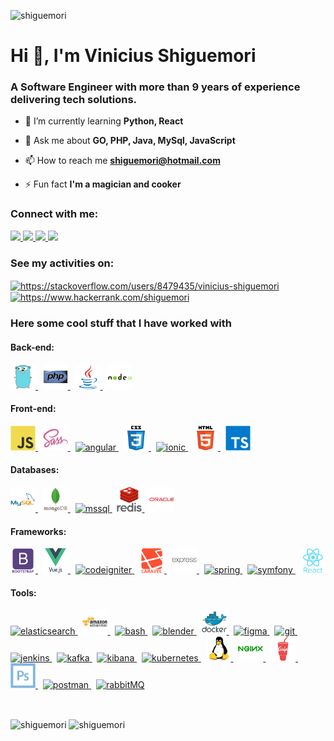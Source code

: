 <p align="left"> 
  <img src="https://komarev.com/ghpvc/?username=shiguemori&label=Profile%20views&color=0e75b6&style=flat" alt="shiguemori" /> 
</p>
<h1 align="left">Hi 👋, I'm Vinicius Shiguemori</h1>
<h3 align="left">A Software Engineer with more than 9 years of experience delivering tech solutions.</h3>

- 🌱 I’m currently learning **Python, React**

- 💬 Ask me about **GO, PHP, Java, MySql, JavaScript**

- 📫 How to reach me **shiguemori@hotmail.com**

- ⚡ Fun fact **I'm a magician and cooker**

<h3 align="left">Connect with me:</h3>
<p align="left">
  <a href="https://wa.me/5511975676977" target="_blank">
    <img src="https://img.shields.io/badge/WhatsApp-25D366?style=for-the-badge&logo=whatsapp&logoColor=white" target="_blank">
  </a>
  <a href="mailto:v.shiguemori@gmail.com" target="_blank">
    <img src="https://img.shields.io/badge/Gmail-D14836?style=for-the-badge&logo=gmail&logoColor=white" target="_blank">
  </a>
  <a href="https://linkedin.com/in/https://www.linkedin.com/in/shiguemori-fullstack-dev/" target="blank">
    <img src="https://img.shields.io/badge/-LinkedIn-%230077B5?style=for-the-badge&logo=linkedin&logoColor=white" target="_blank">
  </a> 
  <a href="https://instagram.com/vinishiguemori" target="_blank">
    <img src="https://img.shields.io/badge/-Instagram-%23E4405F?style=for-the-badge&logo=instagram&logoColor=white" target="_blank">
  </a>
</p>
<h3 align="left">See my activities on:</h3>
<p align="left">
  <a href="https://stackoverflow.com/users/8479435/vinicius-shiguemori" target="blank">
    <img align="center" src="https://raw.githubusercontent.com/rahuldkjain/github-profile-readme-generator/master/src/images/icons/Social/stack-overflow.svg" alt="https://stackoverflow.com/users/8479435/vinicius-shiguemori" height="30" width="40" />
  </a>
  <a href="https://www.hackerrank.com/shiguemori" target="blank">
    <img align="center" src="https://raw.githubusercontent.com/rahuldkjain/github-profile-readme-generator/master/src/images/icons/Social/hackerrank.svg" alt="https://www.hackerrank.com/shiguemori" height="30" width="40" />
  </a>
</p>
<h3>Here some cool stuff that I have worked with</h3>
<h4 align="left">Back-end:</h4>
<p align="left"> 
  <a href="https://golang.org" target="_blank">
    <img src="https://raw.githubusercontent.com/devicons/devicon/master/icons/go/go-original.svg" alt="go" width="40" height="40"/>
  </a>&nbsp;
  <a href="https://www.php.net" target="_blank">
    <img src="https://raw.githubusercontent.com/devicons/devicon/master/icons/php/php-original.svg" alt="php" width="40" height="40"/>
  </a>&nbsp;
  <a href="https://www.java.com" target="_blank">
    <img src="https://raw.githubusercontent.com/devicons/devicon/master/icons/java/java-original.svg" alt="java" width="40" height="40"/> 
  </a>&nbsp;
  <a href="https://nodejs.org" target="_blank">
    <img src="https://raw.githubusercontent.com/devicons/devicon/master/icons/nodejs/nodejs-original-wordmark.svg" alt="nodejs" width="40" height="40"/> 
  </a> 
</p>
<h4 align="left">Front-end:</h4>
<p align="left"> 
  <a href="https://developer.mozilla.org/en-US/docs/Web/JavaScript" target="_blank"> 
    <img src="https://raw.githubusercontent.com/devicons/devicon/master/icons/javascript/javascript-original.svg" alt="javascript" width="40" height="40"/> 
  </a>&nbsp;
  <a href="https://sass-lang.com" target="_blank"> 
    <img src="https://raw.githubusercontent.com/devicons/devicon/master/icons/sass/sass-original.svg" alt="sass" width="40" height="40"/> 
  </a>&nbsp;
  <a href="https://angular.io" target="_blank"> 
    <img src="https://angular.io/assets/images/logos/angular/angular.svg" alt="angular" width="40" height="40"/> 
  </a>&nbsp;
  <a href="https://www.w3schools.com/css/" target="_blank"> 
    <img src="https://raw.githubusercontent.com/devicons/devicon/master/icons/css3/css3-original-wordmark.svg" alt="css3" width="40" height="40"/> 
  </a>&nbsp;
  <a href="https://ionicframework.com" target="_blank"> 
    <img src="https://upload.wikimedia.org/wikipedia/commons/d/d1/Ionic_Logo.svg" alt="ionic" width="40" height="40"/> 
  </a>&nbsp;
  <a href="https://www.w3.org/html/" target="_blank">
    <img src="https://raw.githubusercontent.com/devicons/devicon/master/icons/html5/html5-original-wordmark.svg" alt="html5" width="40" height="40"/> 
  </a>&nbsp;
  <a href="https://www.typescriptlang.org/" target="_blank"> 
    <img src="https://raw.githubusercontent.com/devicons/devicon/master/icons/typescript/typescript-original.svg" alt="typescript" width="40" height="40"/> 
  </a> 
</p>
<h4 align="left">Databases:</h4>
<p align="left"> 
  <a href="https://www.mysql.com/" target="_blank"> 
    <img src="https://raw.githubusercontent.com/devicons/devicon/master/icons/mysql/mysql-original-wordmark.svg" alt="mysql" width="40" height="40"/> 
  </a>&nbsp;
  <a href="https://www.mongodb.com/" target="_blank">
    <img src="https://raw.githubusercontent.com/devicons/devicon/master/icons/mongodb/mongodb-original-wordmark.svg" alt="mongodb" width="40" height="40"/>
  </a>&nbsp;
  <a href="https://www.microsoft.com/en-us/sql-server" target="_blank">
    <img src="https://www.svgrepo.com/show/303229/microsoft-sql-server-logo.svg" alt="mssql" width="40" height="40"/> 
  </a>&nbsp;
  <a href="https://redis.io" target="_blank"> 
    <img src="https://raw.githubusercontent.com/devicons/devicon/master/icons/redis/redis-original-wordmark.svg" alt="redis" width="40" height="40"/>
  </a>&nbsp;
  <a href="https://www.oracle.com/" target="_blank"> 
    <img src="https://raw.githubusercontent.com/devicons/devicon/master/icons/oracle/oracle-original.svg" alt="oracle" width="40" height="40"/> 
  </a> 
</p>
<h4 align="left">Frameworks:</h4>
<p align="left"> 
  <a href="https://getbootstrap.com" target="_blank"> 
    <img src="https://raw.githubusercontent.com/devicons/devicon/master/icons/bootstrap/bootstrap-plain-wordmark.svg" alt="bootstrap" width="40" height="40"/> 
  </a>&nbsp;
  <a href="https://vuejs.org/" target="_blank"> 
    <img src="https://raw.githubusercontent.com/devicons/devicon/master/icons/vuejs/vuejs-original-wordmark.svg" alt="vuejs" width="40" height="40"/> 
  </a>&nbsp;
  <a href="https://codeigniter.com" target="_blank"> 
    <img src="https://cdn.worldvectorlogo.com/logos/codeigniter.svg" alt="codeigniter" width="40" height="40"/> 
  </a>&nbsp;
  <a href="https://laravel.com/" target="_blank"> 
    <img src="https://raw.githubusercontent.com/devicons/devicon/master/icons/laravel/laravel-plain-wordmark.svg" alt="laravel" width="40" height="40"/>
  </a>&nbsp;
  <a href="https://expressjs.com" target="_blank"> 
    <img src="https://raw.githubusercontent.com/devicons/devicon/master/icons/express/express-original-wordmark.svg" alt="express" width="40" height="40"/> 
  </a>&nbsp;
  <a href="https://spring.io/" target="_blank"> 
    <img src="https://www.vectorlogo.zone/logos/springio/springio-icon.svg" alt="spring" width="40" height="40"/>
  </a>&nbsp;
  <a href="https://symfony.com" target="_blank">
    <img src="https://symfony.com/logos/symfony_black_03.svg" alt="symfony" width="40" height="40"/> 
  </a>&nbsp;
  <a href="https://reactjs.org/" target="_blank"> 
    <img src="https://raw.githubusercontent.com/devicons/devicon/master/icons/react/react-original-wordmark.svg" alt="react" width="40" height="40"/>
  </a> 
</p>
<h4 align="left">Tools:</h4>
<p align="left"> 
  <a href="https://www.elastic.co" target="_blank"> 
    <img src="https://www.vectorlogo.zone/logos/elastic/elastic-icon.svg" alt="elasticsearch" width="40" height="40"/> 
  </a>&nbsp;
  <a href="https://aws.amazon.com" target="_blank"> 
    <img src="https://raw.githubusercontent.com/devicons/devicon/master/icons/amazonwebservices/amazonwebservices-original-wordmark.svg" alt="aws" width="40" height="40"/> 
  </a>&nbsp;
  <a href="https://www.gnu.org/software/bash/" target="_blank"> 
     <img src="https://www.vectorlogo.zone/logos/gnu_bash/gnu_bash-icon.svg" alt="bash" width="40" height="40"/> 
  </a>&nbsp;
  <a href="https://www.blender.org/" target="_blank"> 
    <img src="https://download.blender.org/branding/community/blender_community_badge_white.svg" alt="blender" width="40" height="40"/> 
  </a>&nbsp;
  <a href="https://www.docker.com/" target="_blank"> 
    <img src="https://raw.githubusercontent.com/devicons/devicon/master/icons/docker/docker-original-wordmark.svg" alt="docker" width="40" height="40"/> 
  </a>&nbsp;
  <a href="https://www.figma.com/" target="_blank">
    <img src="https://www.vectorlogo.zone/logos/figma/figma-icon.svg" alt="figma" width="40" height="40"/>
  </a>&nbsp;
  <a href="https://git-scm.com/" target="_blank"> 
    <img src="https://www.vectorlogo.zone/logos/git-scm/git-scm-icon.svg" alt="git" width="40" height="40"/> 
  </a>&nbsp;
  <a href="https://www.jenkins.io" target="_blank"> 
    <img src="https://www.vectorlogo.zone/logos/jenkins/jenkins-icon.svg" alt="jenkins" width="40" height="40"/>
  </a>&nbsp;
  <a href="https://kafka.apache.org/" target="_blank"> 
    <img src="https://www.vectorlogo.zone/logos/apache_kafka/apache_kafka-icon.svg" alt="kafka" width="40" height="40"/> 
  </a>&nbsp;
  <a href="https://www.elastic.co/kibana" target="_blank"> 
    <img src="https://www.vectorlogo.zone/logos/elasticco_kibana/elasticco_kibana-icon.svg" alt="kibana" width="40" height="40"/> 
  </a>&nbsp;
  <a href="https://kubernetes.io" target="_blank"> 
    <img src="https://www.vectorlogo.zone/logos/kubernetes/kubernetes-icon.svg" alt="kubernetes" width="40" height="40"/>
  </a>&nbsp;
  <a href="https://www.linux.org/" target="_blank">
    <img src="https://raw.githubusercontent.com/devicons/devicon/master/icons/linux/linux-original.svg" alt="linux" width="40" height="40"/>
  </a>&nbsp;
  <a href="https://www.nginx.com" target="_blank">
    <img src="https://raw.githubusercontent.com/devicons/devicon/master/icons/nginx/nginx-original.svg" alt="nginx" width="40" height="40"/> 
  </a>&nbsp;
  <a href="https://gulpjs.com" target="_blank">
    <img src="https://raw.githubusercontent.com/devicons/devicon/master/icons/gulp/gulp-plain.svg" alt="gulp" width="40" height="40"/>
  </a>&nbsp;
  <a href="https://www.photoshop.com/en" target="_blank"> 
    <img src="https://raw.githubusercontent.com/devicons/devicon/master/icons/photoshop/photoshop-line.svg" alt="photoshop" width="40" height="40"/> 
  </a>&nbsp;
  <a href="https://postman.com" target="_blank">
    <img src="https://www.vectorlogo.zone/logos/getpostman/getpostman-icon.svg" alt="postman" width="40" height="40"/> 
  </a>&nbsp;
  <a href="https://www.rabbitmq.com" target="_blank"> 
    <img src="https://www.vectorlogo.zone/logos/rabbitmq/rabbitmq-icon.svg" alt="rabbitMQ" width="40" height="40"/>
  </a> 
</p>
<br>

<p align="left"> 
  <img height="180em" align="center" src="https://github-readme-stats.vercel.app/api?username=shiguemori&theme=dark&show_icons=true&locale=en" alt="shiguemori" />
  <img height="180em" align="center" src="https://github-readme-stats.vercel.app/api/top-langs?username=shiguemori&theme=dark&show_icons=true&locale=en&layout=compact" alt="shiguemori" />
</p>
